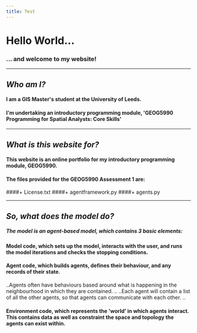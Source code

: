 ```yaml
---
title: Test
---
```



# Hello World...

### ... and welcome to my website!

---

## *Who am I?*
#### I am a GIS Master's student at the University of Leeds.
#### I'm undertaking an introductory programming module, 'GEOG5990 Programming for Spatial Analysts: Core Skills'

---


## *What is this website for?*
#### This website is an online portfolio for my introductory programming module, GEOG5990.

#### The files provided for the GEOG5990 Assessment 1 are:
####+ License.txt
####+ agentframework.py
####+ agents.py

---


## *So, what does the model do?*
##### The model is an agent-based model, which contains 3 basic elements:
#### **Model** code, which sets up the model, interacts with the user, and runs the model iterations and checks the stopping conditions.
#### **Agent** code, which builds agents, defines their behaviour, and any records of their state.
..Agents often have behaviours based around what is happening in the neighbourhood in which they are contained. ..
..Each agent will contain a list of all the other agents, so that agents can communicate with each other. ..
#### **Environment** code, which represents the 'world' in which agents interact. This contains data as well as constraint the space and topology the agents can exist within.


